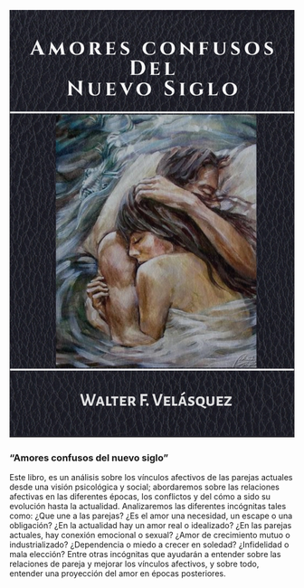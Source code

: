 ![Amores confusos del nuevo siglo](/images/projects/3.jpg)

### “Amores confusos del nuevo siglo”

Este libro, es un análisis sobre los vínculos afectivos de las parejas actuales desde una visión psicológica y social; abordaremos sobre las relaciones afectivas en las diferentes épocas, los conflictos y del cómo a sido su evolución hasta la actualidad. Analizaremos las diferentes incógnitas tales como: ¿Que une a las parejas? ¿Es el amor una necesidad, un escape o una obligación? ¿En la actualidad hay un amor real o idealizado? ¿En las parejas actuales, hay conexión emocional o sexual? ¿Amor de crecimiento mutuo o industrializado? ¿Dependencia o miedo a crecer en soledad? ¿Infidelidad o mala elección? Entre otras incógnitas que ayudarán a entender sobre las relaciones de pareja y mejorar los vínculos afectivos, y sobre todo, entender una proyección del amor en épocas posteriores.